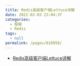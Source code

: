 ```yaml
---
title: Redis高级客户端Lettuce详解
date: 2022-02-03 23:04:37
categories: 
  - 框架
  - Redis
tags: 
  - null
permalink: /pages/616956/
---
```

- [Redis高级客户端Lettuce详解](https://www.cnblogs.com/throwable/p/11601538.html)

